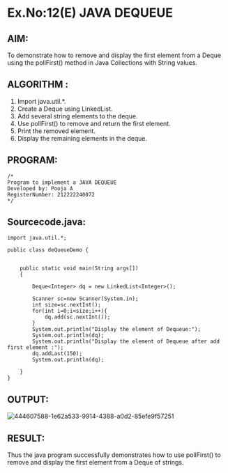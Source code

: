 # Ex.No:12(E)  JAVA DEQUEUE

## AIM:
To demonstrate how to remove and display the first element from a Deque using the pollFirst() method in Java Collections with String values.

## ALGORITHM :

1.	Import java.util.*.
2.	Create a Deque using LinkedList.
3.	Add several string elements to the deque.
4.	Use pollFirst() to remove and return the first element.
5.	Print the removed element.
6.	Display the remaining elements in the deque.

## PROGRAM:
 ```
/*
Program to implement a JAVA DEQUEUE
Developed by: Pooja A
RegisterNumber: 212222240072  
*/
```

## Sourcecode.java:

```
import java.util.*;

public class deQueueDemo {
	

	public static void main(String args[])
	{
	
		Deque<Integer> dq = new LinkedList<Integer>();
        
	    Scanner sc=new Scanner(System.in);
	    int size=sc.nextInt();
	    for(int i=0;i<size;i++){
	        dq.add(sc.nextInt());
	    }
	    System.out.println("Display the element of Dequeue:");
		System.out.println(dq);
        System.out.println("Display the element of Dequeue after add first element :");
        dq.addLast(150);
		System.out.println(dq);
		
	}
}
```





## OUTPUT:

![444607588-1e62a533-9914-4388-a0d2-85efe9f57251](https://github.com/user-attachments/assets/a87feedf-cbfb-43f4-abea-154bc4853440)


## RESULT:

Thus the java program successfully demonstrates how to use pollFirst() to remove and display the first element from a Deque of strings.


